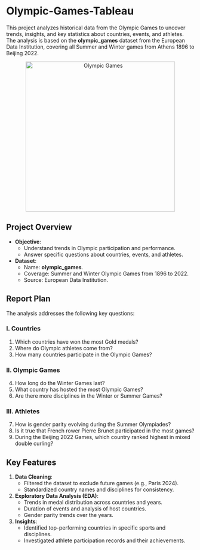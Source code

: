 # Olympic-Games-Tableau
This project analyzes historical data from the Olympic Games to uncover trends, insights, and key statistics about countries, events, and athletes. The analysis is based on the **olympic_games** dataset from the European Data Institution, covering all Summer and Winter games from Athens 1896 to Beijing 2022.

<p align="center">
  <img src="https://img-s-msn-com.akamaized.net/tenant/amp/entityid/AA1IAyTM.img?w=1200&h=675&m=4&q=89" 
       alt="Olympic Games" 
       width="400"/>
</p>


## Project Overview
- **Objective**:
  - Understand trends in Olympic participation and performance.
  - Answer specific questions about countries, events, and athletes.
- **Dataset**:
  - Name: **olympic_games**.
  - Coverage: Summer and Winter Olympic Games from 1896 to 2022.
  - Source: European Data Institution.


## Report Plan
The analysis addresses the following key questions:

### I. Countries
1. Which countries have won the most Gold medals?
2. Where do Olympic athletes come from?
3. How many countries participate in the Olympic Games?

### II. Olympic Games
4. How long do the Winter Games last?
5. What country has hosted the most Olympic Games?
6. Are there more disciplines in the Winter or Summer Games?

### III. Athletes
7. How is gender parity evolving during the Summer Olympiades?
8. Is it true that French rower Pierre Brunet participated in the most games?
9. During the Beijing 2022 Games, which country ranked highest in mixed double curling?


## Key Features
1. **Data Cleaning**:
   - Filtered the dataset to exclude future games (e.g., Paris 2024).
   - Standardized country names and disciplines for consistency.
2. **Exploratory Data Analysis (EDA)**:
   - Trends in medal distribution across countries and years.
   - Duration of events and analysis of host countries.
   - Gender parity trends over the years.
3. **Insights**:
   - Identified top-performing countries in specific sports and disciplines.
   - Investigated athlete participation records and their achievements.
